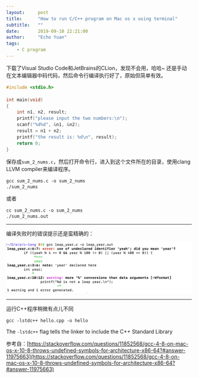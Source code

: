 ```yaml
---
layout:     post
title:      "How to run C/C++ program on Mac os x using terminal"
subtitle:   ""
date:       2019-09-10 22:21:00
author:     "Echo Yuan"
tags:
    - C program 
---
```

下载了Visual Studio Code和JetBrains的CLion，发现不会用，哈哈~
还是手动在文本编辑器中码代码，然后命令行编译执行好了，原始但简单有效。

```c
#include <stdio.h>

int main(void)
{
    int n1, n2, result;
    printf("please input the two numbers:\n");
    scanf("%d%d", &n1, &n2);
    result = n1 + n2;
    printf("the result is: %d\n", result);
    return 0;
}
```
保存成`sum_2_nums.c`，然后打开命令行，进入到这个文件所在的目录，使用clang LLVM compiler来编译程序。
```
gcc sum_2_nums.c -o sum_2_nums
./sum_2_nums
``` 
或者
```
cc sum_2_nums.c -o sum_2_nums
./sum_2_nums.out
``` 

---
编译失败时的错误提示还是蛮精确的：

![gcc-error-tips](/img/in-post/how-to-run-c-program-on-mac-os-x-using-terminal/gcc-error-tips.png)

<hr/>

运行C++程序稍微有点儿不同
```
gcc -lstdc++ hello.cpp -o hello
```
The `-lstdc++` flag tells the linker to include the C++ Standard Library

参考自：[https://stackoverflow.com/questions/11852568/gcc-4-8-on-mac-os-x-10-8-throws-undefined-symbols-for-architecture-x86-64?#answer-11975663](https://stackoverflow.com/questions/11852568/gcc-4-8-on-mac-os-x-10-8-throws-undefined-symbols-for-architecture-x86-64?#answer-11975663)